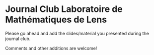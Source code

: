 # Journal Club Laboratoire de Mathématiques de Lens

Please go ahead and add the slides/material you presented during the journal club.

Comments and other additions are welcome!

